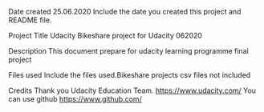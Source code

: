 Date created 25.06.2020
Include the date you created this project and README file.

Project Title
Udacity Bikeshare project for Udacity 062020

Description
This document prepare for udacity learning programme final project 

Files used
Include the files used.Bikeshare projects csv files not included

Credits
Thank you Udacity Education Team.
https://www.udacity.com/
You can use github 
https://www.github.com/
